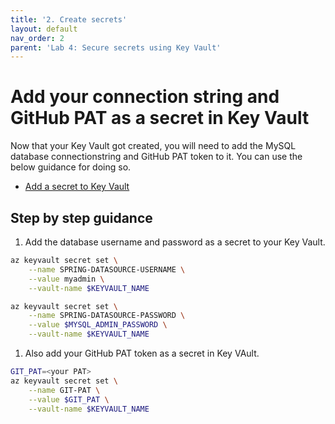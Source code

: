 ```yaml
---
title: '2. Create secrets'
layout: default
nav_order: 2
parent: 'Lab 4: Secure secrets using Key Vault'
---
```


# Add your connection string and GitHub PAT as a secret in Key Vault

Now that your Key Vault got created, you will need to add the MySQL database connectionstring and GitHub PAT token to it. You can use the below guidance for doing so.

- [Add a secret to Key Vault](https://docs.microsoft.com/en-us/azure/spring-cloud/tutorial-managed-identities-key-vault#set-up-your-key-vault)

## Step by step guidance

1. Add the database username and password as a secret to your Key Vault.

```bash
az keyvault secret set \
    --name SPRING-DATASOURCE-USERNAME \
    --value myadmin \
    --vault-name $KEYVAULT_NAME

az keyvault secret set \
    --name SPRING-DATASOURCE-PASSWORD \
    --value $MYSQL_ADMIN_PASSWORD \
    --vault-name $KEYVAULT_NAME
```

1. Also add your GitHub PAT token as a secret in Key VAult.

```bash
GIT_PAT=<your PAT>
az keyvault secret set \
    --name GIT-PAT \
    --value $GIT_PAT \
    --vault-name $KEYVAULT_NAME
```



